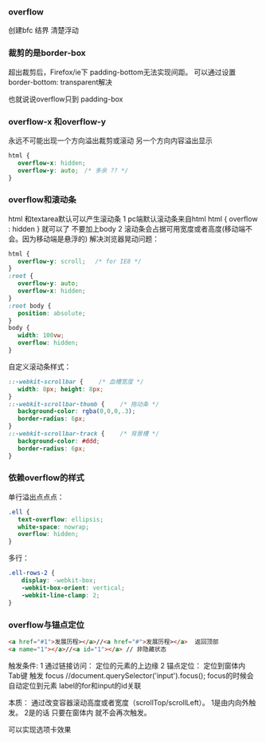 ### overflow    
创建bfc 结界 清楚浮动
### 裁剪的是border-box
超出裁剪后，Firefox/ie下 padding-bottom无法实现间距。 可以通过设置border-bottom: transparent解决

也就说说overflow只到 padding-box

### overflow-x 和overflow-y
永远不可能出现一个方向溢出裁剪或滚动
另一个方向内容溢出显示
``` css
html {
　 overflow-x: hidden;
　 overflow-y: auto;　/* 多余 ?? */
}
```

### overflow和滚动条
html 和textarea默认可以产生滚动条
1 pc端默认滚动条来自html
html { overflow : hidden } 就可以了 不要加上body
2 滚动条会占据可用宽度或者高度(移动端不会。因为移动端是悬浮的)
解决浏览器晃动问题：
``` css
html {
　 overflow-y: scroll;　 /* for IE8 */
}
:root {
　 overflow-y: auto;
　 overflow-x: hidden;
}
:root body {
　 position: absolute;
}
body {
　 width: 100vw;
　 overflow: hidden;
}
```
自定义滚动条样式：
``` css
::-webkit-scrollbar {　　 /* 血槽宽度 */
　 width: 8px; height: 8px;
}
::-webkit-scrollbar-thumb {　　 /* 拖动条 */
　 background-color: rgba(0,0,0,.3);
　 border-radius: 6px;
}
::-webkit-scrollbar-track {　　 /* 背景槽 */
　 background-color: #ddd;
　 border-radius: 6px;
}
```
### 依赖overflow的样式
单行溢出点点点：
``` css
.ell {
　 text-overflow: ellipsis;
　 white-space: nowrap;
　 overflow: hidden;
}
```
多行：
``` css
.ell-rows-2 {
　  display: -webkit-box;
　  -webkit-box-orient: vertical;
　  -webkit-line-clamp: 2;
}
```

### overflow与锚点定位
``` html
<a href="#1">发展历程></a>//<a href="#">发展历程></a>  返回顶部
<a name="1"></a>//<a id="1"></a> // 非隐藏状态
```

触发条件:
1 通过链接访问： 定位的元素的上边缘
2 锚点定位： 定位到窗体内
Tab键 触发 focus  //document.querySelector('input').focus(); focus的时候会自动定位到元素
label的for和input的id关联

本质：
通过改变容器滚动高度或者宽度（scrollTop/scrollLeft）。
1是由内向外触发。 2是的话 只要在窗体内 就不会再次触发。

可以实现选项卡效果








